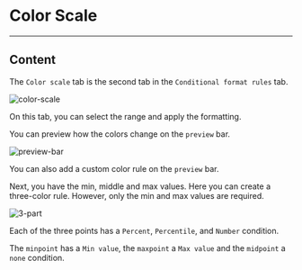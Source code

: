 ﻿---
author: Stefan-Stojanovic

type: normal

category: how to

---

# Color Scale

---
## Content

The `Color scale` tab is the second tab in the `Conditional format rules` tab. 

![color-scale](https://img.enkipro.com/9420d7e65ff062e1ce8a3325d780714d.png)

On this tab, you can select the range and apply the formatting.

You can preview how the colors change on the `preview` bar.

![preview-bar](https://img.enkipro.com/ba7f961279fd57ba43aae6db4e84604b.png)

You can also add a custom color rule on the `preview` bar.

Next, you have the min, middle and max values. Here you can create a three-color rule. However, only the min and max values are required.

![3-part](https://img.enkipro.com/9a9bd78c0f35b66ed968ab93ee50bf75.png)

Each of the three points has a `Percent`, `Percentile`, and `Number` condition.

The `minpoint` has a `Min value`, the `maxpoint` a `Max value` and the `midpoint` a `none` condition.
